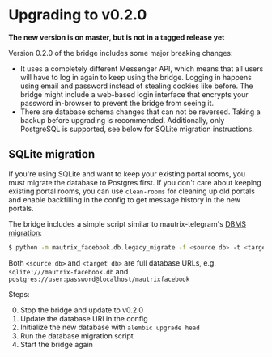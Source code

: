 # Upgrading to v0.2.0
**The new version is on master, but is not in a tagged release yet**

Version 0.2.0 of the bridge includes some major breaking changes:

* It uses a completely different Messenger API, which means that all users will
  have to log in again to keep using the bridge. Logging in happens using email
  and password instead of stealing cookies like before. The bridge might include
  a web-based login interface that encrypts your password in-browser to prevent
  the bridge from seeing it.
* There are database schema changes that can not be reversed. Taking a backup
  before upgrading is recommended. Additionally, only PostgreSQL is supported,
  see below for SQLite migration instructions.

## SQLite migration
If you're using SQLite and want to keep your existing portal rooms, you must
migrate the database to Postgres first. If you don't care about keeping existing
portal rooms, you can use `clean-rooms` for cleaning up old portals and enable
backfilling in the config to get message history in the new portals.

The bridge includes a simple script similar to mautrix-telegram's [DBMS migration](../telegram/dbms-migration.md):

```bash
$ python -m mautrix_facebook.db.legacy_migrate -f <source db> -t <target db>
```

Both `<source db>` and `<target db>` are full database URLs,
e.g. `sqlite:///mautrix-facebook.db`
and `postgres://user:password@localhost/mautrixfacebook`

Steps:

0. Stop the bridge and update to v0.2.0
1. Update the database URI in the config
2. Initialize the new database with `alembic upgrade head`
3. Run the database migration script
4. Start the bridge again
